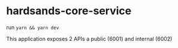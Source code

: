# hardsands-core-service

run 
`yarn && yarn dev`

This application exposes 2 APIs a public (6001) and internal (6002)

